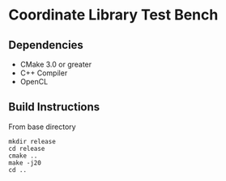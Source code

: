 Coordinate Library Test Bench
=============================

Dependencies
------------

- CMake 3.0 or greater
- C++ Compiler
- OpenCL


Build Instructions
------------------

From base directory

    mkdir release
    cd release
    cmake ..
    make -j20
    cd ..

